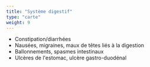```yaml
---
title: "Système digestif"
type: "carte"
weight: 9
---
```


* Constipation/diarrhées
* Nausées, migraines, maux de têtes liés à la digestion
* Ballonnements, spasmes intestinaux
* Ulcères de l'estomac, ulcère gastro-duodénal
